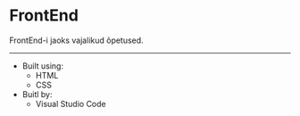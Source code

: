# FrontEnd

FrontEnd-i jaoks vajalikud õpetused.

___
* Built using:
   * HTML
   * CSS
* Buitl by:
   * Visual Studio Code
